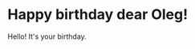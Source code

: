 <!---
{
	"date": "2015-03-21 12:00",
	"more": "See how we celebrate",

	"template": "article"
}
-->
# Happy birthday dear Oleg!

Hello! It's your birthday.
